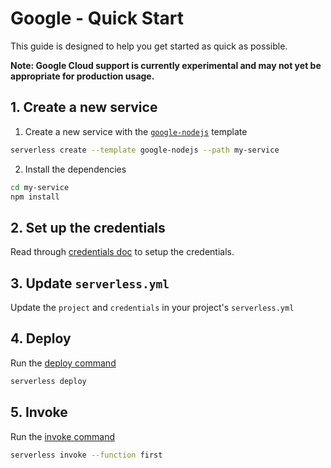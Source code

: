 <!--
title: Serverless Framework - Google Cloud Functions Guide - Quick Start
menuText: Quick Start
menuOrder: 2
description: Get started with Google Cloud Functions in 5 minutes or less
layout: Doc
-->

# Google - Quick Start

This guide is designed to help you get started as quick as possible.

**Note: Google Cloud support is currently experimental and may not yet be appropriate for production usage.**

## 1. Create a new service

1. Create a new service with the [`google-nodejs`](https://github.com/serverless/serverless/tree/master/lib/plugins/create/templates/google-nodejs) template

```bash
serverless create --template google-nodejs --path my-service
```

2. Install the dependencies

```bash
cd my-service
npm install
```

## 2. Set up the credentials

Read through [credentials doc](./credentials.md) to setup the credentials.

## 3. Update `serverless.yml`

Update the `project` and `credentials` in your project's `serverless.yml`

## 4. Deploy

Run the [deploy command](../cli-reference/deploy.md)

```bash
serverless deploy
```

## 5. Invoke

Run the [invoke command](../cli-reference/invoke.md)

```bash
serverless invoke --function first
```
